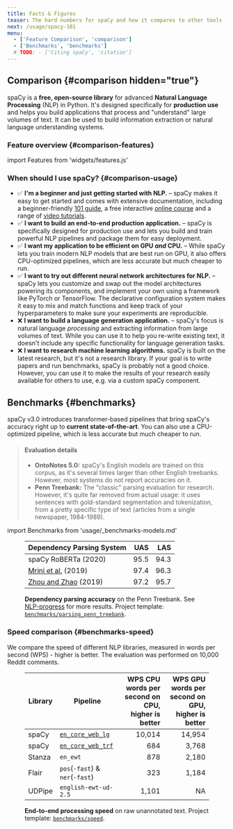 ```yaml
---
title: Facts & Figures
teaser: The hard numbers for spaCy and how it compares to other tools
next: /usage/spacy-101
menu:
  - ['Feature Comparison', 'comparison']
  - ['Benchmarks', 'benchmarks']
  # TODO: - ['Citing spaCy', 'citation']
---
```


## Comparison {#comparison hidden="true"}

spaCy is a **free, open-source library** for advanced **Natural Language
Processing** (NLP) in Python. It's designed specifically for **production use**
and helps you build applications that process and "understand" large volumes of
text. It can be used to build information extraction or natural language
understanding systems.

### Feature overview {#comparison-features}

import Features from 'widgets/features.js'

<Features />

### When should I use spaCy? {#comparison-usage}

- ✅ **I'm a beginner and just getting started with NLP.** – spaCy makes it easy
  to get started and comes with extensive documentation, including a
  beginner-friendly [101 guide](/usage/spacy-101), a free interactive
  [online course](https://course.spacy.io) and a range of
  [video tutorials](https://www.youtube.com/c/ExplosionAI).
- ✅ **I want to build an end-to-end production application.** – spaCy is
  specifically designed for production use and lets you build and train powerful
  NLP pipelines and package them for easy deployment.
- ✅ **I want my application to be efficient on GPU _and_ CPU.** – While spaCy
  lets you train modern NLP models that are best run on GPU, it also offers
  CPU-optimized pipelines, which are less accurate but much cheaper to run.
- ✅ **I want to try out different neural network architectures for NLP.** –
  spaCy lets you customize and swap out the model architectures powering its
  components, and implement your own using a framework like PyTorch or
  TensorFlow. The declarative configuration system makes it easy to mix and
  match functions and keep track of your hyperparameters to make sure your
  experiments are reproducible.
- ❌ **I want to build a language generation application.** – spaCy's focus is
  natural language _processing_ and extracting information from large volumes of
  text. While you can use it to help you re-write existing text, it doesn't
  include any specific functionality for language generation tasks.
- ❌ **I want to research machine learning algorithms.** spaCy is built on the
  latest research, but it's not a research library. If your goal is to write
  papers and run benchmarks, spaCy is probably not a good choice. However, you
  can use it to make the results of your research easily available for others to
  use, e.g. via a custom spaCy component.

## Benchmarks {#benchmarks}

spaCy v3.0 introduces transformer-based pipelines that bring spaCy's accuracy
right up to **current state-of-the-art**. You can also use a CPU-optimized
pipeline, which is less accurate but much cheaper to run.

<!-- TODO: update benchmarks and intro -->

> #### Evaluation details
>
> - **OntoNotes 5.0:** spaCy's English models are trained on this corpus, as
>   it's several times larger than other English treebanks. However, most
>   systems do not report accuracies on it.
> - **Penn Treebank:** The "classic" parsing evaluation for research. However,
>   it's quite far removed from actual usage: it uses sentences with
>   gold-standard segmentation and tokenization, from a pretty specific type of
>   text (articles from a single newspaper, 1984-1989).

import Benchmarks from 'usage/\_benchmarks-models.md'

<Benchmarks />

<figure>

| Dependency Parsing System                                                      |  UAS |  LAS |
| ------------------------------------------------------------------------------ | ---: | ---: |
| spaCy RoBERTa (2020)                                                           | 95.5 | 94.3 |
| [Mrini et al.](https://khalilmrini.github.io/Label_Attention_Layer.pdf) (2019) | 97.4 | 96.3 |
| [Zhou and Zhao](https://www.aclweb.org/anthology/P19-1230/) (2019)             | 97.2 | 95.7 |

<figcaption class="caption">

**Dependency parsing accuracy** on the Penn Treebank. See
[NLP-progress](http://nlpprogress.com/english/dependency_parsing.html) for more
results. Project template:
[`benchmarks/parsing_penn_treebank`](%%GITHUB_PROJECTS/benchmarks/parsing_penn_treebank).

</figcaption>

</figure>

### Speed comparison {#benchmarks-speed}

We compare the speed of different NLP libraries, measured in words per second
(WPS) - higher is better. The evaluation was performed on 10,000 Reddit comments.

<figure>

| Library | Pipeline                                        | WPS CPU <Help>words per second on CPU, higher is better</Help> | WPS GPU <Help>words per second on GPU, higher is better</Help> |
| ------- | ----------------------------------------------- | -------------------------------------------------------------: | -------------------------------------------------------------: |
| spaCy   | [`en_core_web_lg`](/models/en#en_core_web_lg)   |                                                         10,014 |                                                         14,954 |
| spaCy   | [`en_core_web_trf`](/models/en#en_core_web_trf) |                                                            684 |                                                          3,768 |
| Stanza  | `en_ewt`                                        |                                                            878 |                                                          2,180 |
| Flair   | `pos`(`-fast`) & `ner`(`-fast`)                 |                                                            323 |                                                          1,184 |
| UDPipe  | `english-ewt-ud-2.5`                            |                                                          1,101 |                                                             NA |

<figcaption class="caption">

**End-to-end processing speed** on raw unannotated text. Project template:
[`benchmarks/speed`](%%GITHUB_PROJECTS/benchmarks/speed).

</figcaption>

</figure>

<!-- TODO: ## Citing spaCy {#citation}

-->

